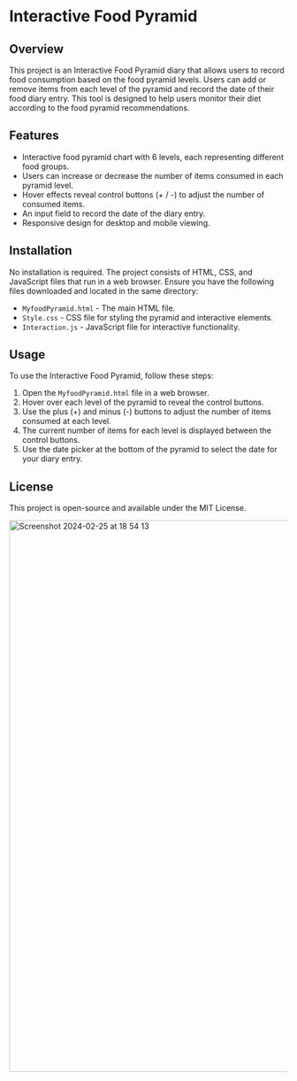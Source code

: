 # Interactive Food Pyramid

## Overview

This project is an Interactive Food Pyramid diary that allows users to record food consumption based on the food pyramid levels. Users can add or remove items from each level of the pyramid and record the date of their food diary entry. This tool is designed to help users monitor their diet according to the food pyramid recommendations.

## Features

- Interactive food pyramid chart with 6 levels, each representing different food groups.
- Users can increase or decrease the number of items consumed in each pyramid level.
- Hover effects reveal control buttons (+ / -) to adjust the number of consumed items.
- An input field to record the date of the diary entry.
- Responsive design for desktop and mobile viewing.

## Installation

No installation is required. The project consists of HTML, CSS, and JavaScript files that run in a web browser. Ensure you have the following files downloaded and located in the same directory:

- `MyfoodPyramid.html` - The main HTML file.
- `Style.css` - CSS file for styling the pyramid and interactive elements.
- `Interaction.js` - JavaScript file for interactive functionality.

## Usage

To use the Interactive Food Pyramid, follow these steps:

1. Open the `MyfoodPyramid.html` file in a web browser.
2. Hover over each level of the pyramid to reveal the control buttons.
3. Use the plus (+) and minus (-) buttons to adjust the number of items consumed at each level.
4. The current number of items for each level is displayed between the control buttons.
5. Use the date picker at the bottom of the pyramid to select the date for your diary entry.

## License

This project is open-source and available under the MIT License.


<img width="997" alt="Screenshot 2024-02-25 at 18 54 13" src="https://github.com/Aloeveraali/My-food-Pyramid/assets/149081511/814b3fbf-b3a6-425e-afd5-caf828eb2adb">
